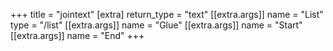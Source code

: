 +++
title = "jointext"
[extra]
return_type = "text"
[[extra.args]]
name = "List"
type = "/list"
[[extra.args]]
name = "Glue"
[[extra.args]]
name = "Start"
[[extra.args]]
name = "End"
+++
